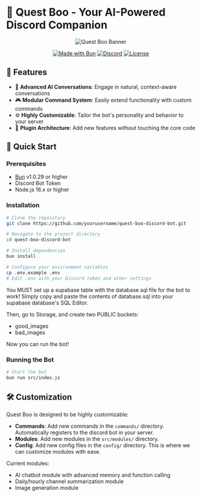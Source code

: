 # 🤖 Quest Boo - Your AI-Powered Discord Companion

<div align="center">

![Quest Boo Banner](https://github.com/user-attachments/assets/0bd089bd-02f5-409d-b957-45fbb310bdcb)

[![Made with Bun](https://img.shields.io/badge/Made%20with-Bun-orange.svg)](https://bun.sh)
[![Discord](https://img.shields.io/badge/Discord-Add%20to%20Server-7289DA.svg)](https://discord.gg/bitcoinboos)
[![License](https://img.shields.io/badge/license-MIT-blue.svg)](LICENSE)

</div>

## 🌟 Features

- 🤖 **Advanced AI Conversations**: Engage in natural, context-aware conversations
- 🎮 **Modular Command System**: Easily extend functionality with custom commands
- ⚙️ **Highly Customizable**: Tailor the bot's personality and behavior to your server
- 🔌 **Plugin Architecture**: Add new features without touching the core code

## 🚀 Quick Start

### Prerequisites

- [Bun](https://bun.sh) v1.0.29 or higher
- Discord Bot Token
- Node.js 16.x or higher

### Installation

```bash
# Clone the repository
git clone https://github.com/yourusername/quest-boo-discord-bot.git

# Navigate to the project directory
cd quest-boo-discord-bot

# Install dependencies
bun install

# Configure your environment variables
cp .env.example .env
# Edit .env with your Discord token and other settings
```

You MUST set up a supabase table with the database.sql file for the bot to work! Simply copy and paste the contents of database.sql into your supabase database's SQL Editor.

Then, go to Storage, and create two PUBLIC buckets: 
- good_images
- bad_images

Now you can run the bot!

### Running the Bot

```bash
# Start the bot
bun run src/index.js
```

## 🛠️ Customization

Quest Boo is designed to be highly customizable:

- **Commands**: Add new commands in the `commands/` directory. Automatically registers to the discord bot in your server.
- **Modules**: Add new modules in the `src/modules/` directory.
- **Config**: Add new config files in the `config/` directory. This is where we can customize modules with ease.

Current modules:

- AI chatbot module with advanced memory and function calling
- Daily/hourly channel summarization module
- Image generation module